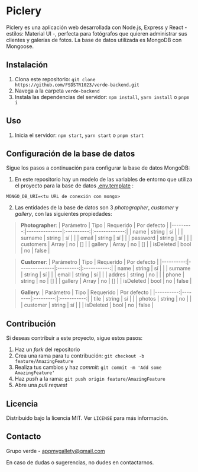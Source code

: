 # Piclery

Piclery es una aplicación web desarrollada con Node.js, Express y React - estilos: Material UI -, perfecta para fotógrafos que quieren administrar sus clientes y galerías de fotos. La base de datos utilizada es MongoDB con Mongoose.

## Instalación

1. Clona este repositorio: `git clone https://github.com/FSDSTR1023/verde-backend.git`
2. Navega a la carpeta `verde-backend`
3. Instala las dependencias del servidor: `npm install`, `yarn install` o `pnpm i`

## Uso

1. Inicia el servidor: `npm start`, `yarn start` o `pnpm start`

## Configuración de la base de datos

Sigue los pasos a continuación para configurar la base de datos MongoDB:

1. En este repositorio hay un modelo de las variables de entorno que utiliza el proyecto para la base de datos [.env.template](./.env.template) :

```
MONGO_DB_URI=<tu URL de conexión con mongo>
```

2. Las entidades de la base de datos son 3 *photographer*, *customer* y *gallery*, con las siguientes propiedades:


>  **Photographer**:
> | Parámetro | Tipo          | Requerido | Por defecto |
> |---------:|---------------|:----------:|:-------------:|
> |   name    | string        |        sí |             |
> |  surname  | string        |        sí |             |
> |   email   | string        |        sí |             |
> | password  | string        |        sí |             |
> | customers | Array<string> |        no | []          |
> | gallery   | Array<string> |        no | []          |
> | isDeleted | bool          |        no | false       |

> **Customer**:
> | Parámetro | Tipo          | Requerido | Por defecto |
> |----------:|---------------|:---------:|:-----------:|
> |      name | string        |    sí     |             |
> |   surname | string        |    sí     |             |
> |     email | string        |    sí     |             |
> |    addres | string        |    no     |             |
> |     phone | string        |    no     |     []      |
> |   gallery | Array<string> |    no     |     []      |
> | isDeleted | bool          |    no     |    false    |

> **Gallery**:
> | Parámetro | Tipo   | Requerido | Por defecto |
> |----------:|--------|:---------:|:-----------:|
> |      tile | string |    sí     |             |
> |   photos  | string |    no     |             |
> | customer  | string |    sí     |             |
> | isDeleted | bool   |    no     |    false    |


## Contribución

Si deseas contribuir a este proyecto, sigue estos pasos:

1. Haz un *fork* del repositorio
2. Crea una rama para tu contribución: `git checkout -b feature/AmazingFeature`
3. Realiza tus cambios y haz *commit*: `git commit -m 'Add some AmazingFeature'`
4. Haz *push* a la rama: `git push origin feature/AmazingFeature`
5. Abre una *pull request*

## Licencia

Distribuido bajo la licencia MIT. Ver `LICENSE` para más información.

## Contacto

Grupo verde - [appmygallety@gmail.com](mailto:appmygallety@gmail.com)

En caso de dudas o sugerencias, no dudes en contactarnos.